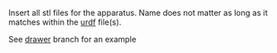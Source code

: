 Insert all stl files for the apparatus. Name does not matter as long as it matches within the [urdf](https://github.com/OSUrobotics/infrastructure-raspi/tree/main/infrastructure_raspi/urdf) file(s).

See [drawer](https://github.com/OSUrobotics/infrastructure-raspi/tree/drawer/infrastructure_raspi/meshes) branch for an example
